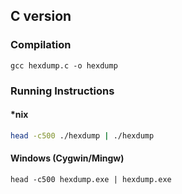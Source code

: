 ## C version

### Compilation

```
gcc hexdump.c -o hexdump
```

### Running Instructions

#### *nix

```bash
head -c500 ./hexdump | ./hexdump
```

#### Windows (Cygwin/Mingw)

```
head -c500 hexdump.exe | hexdump.exe
```
